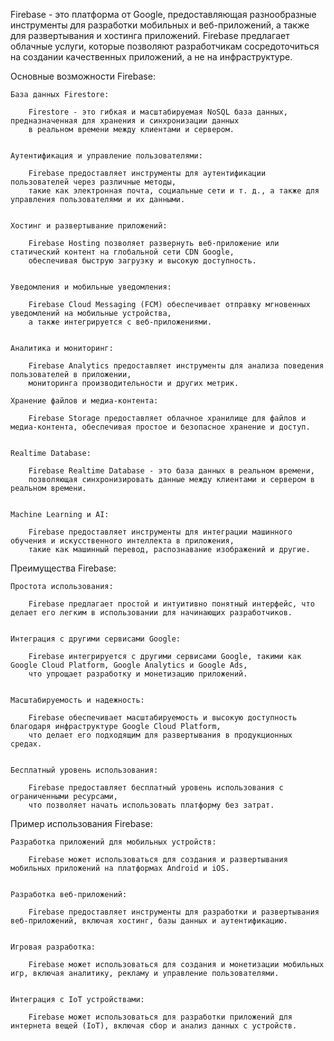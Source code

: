 Firebase - это платформа от Google, предоставляющая разнообразные инструменты для разработки мобильных и веб-приложений, 
а также для развертывания и хостинга приложений. Firebase предлагает облачные услуги, 
которые позволяют разработчикам сосредоточиться на создании качественных приложений, а не на инфраструктуре.


Основные возможности Firebase:

    База данных Firestore:

        Firestore - это гибкая и масштабируемая NoSQL база данных, предназначенная для хранения и синхронизации данных 
        в реальном времени между клиентами и сервером.


    Аутентификация и управление пользователями:

        Firebase предоставляет инструменты для аутентификации пользователей через различные методы, 
        такие как электронная почта, социальные сети и т. д., а также для управления пользователями и их данными.


    Хостинг и развертывание приложений:
    
        Firebase Hosting позволяет развернуть веб-приложение или статический контент на глобальной сети CDN Google, 
        обеспечивая быструю загрузку и высокую доступность.


    Уведомления и мобильные уведомления:

        Firebase Cloud Messaging (FCM) обеспечивает отправку мгновенных уведомлений на мобильные устройства, 
        а также интегрируется с веб-приложениями.


    Аналитика и мониторинг:

        Firebase Analytics предоставляет инструменты для анализа поведения пользователей в приложении, 
        мониторинга производительности и других метрик.

    Хранение файлов и медиа-контента:
    
        Firebase Storage предоставляет облачное хранилище для файлов и медиа-контента, обеспечивая простое и безопасное хранение и доступ.


    Realtime Database:

        Firebase Realtime Database - это база данных в реальном времени, 
        позволяющая синхронизировать данные между клиентами и сервером в реальном времени.


    Machine Learning и AI:

        Firebase предоставляет инструменты для интеграции машинного обучения и искусственного интеллекта в приложения, 
        такие как машинный перевод, распознавание изображений и другие.


Преимущества Firebase:

    Простота использования:

        Firebase предлагает простой и интуитивно понятный интерфейс, что делает его легким в использовании для начинающих разработчиков.


    Интеграция с другими сервисами Google:
    
        Firebase интегрируется с другими сервисами Google, такими как Google Cloud Platform, Google Analytics и Google Ads, 
        что упрощает разработку и монетизацию приложений.


    Масштабируемость и надежность:

        Firebase обеспечивает масштабируемость и высокую доступность благодаря инфраструктуре Google Cloud Platform, 
        что делает его подходящим для развертывания в продукционных средах.


    Бесплатный уровень использования:

        Firebase предоставляет бесплатный уровень использования с ограниченными ресурсами, 
        что позволяет начать использовать платформу без затрат.


Пример использования Firebase:

    Разработка приложений для мобильных устройств:

        Firebase может использоваться для создания и развертывания мобильных приложений на платформах Android и iOS.


    Разработка веб-приложений:

        Firebase предоставляет инструменты для разработки и развертывания веб-приложений, включая хостинг, базы данных и аутентификацию.


    Игровая разработка:
    
        Firebase может использоваться для создания и монетизации мобильных игр, включая аналитику, рекламу и управление пользователями.

    
    Интеграция с IoT устройствами:
        
        Firebase может использоваться для разработки приложений для интернета вещей (IoT), включая сбор и анализ данных с устройств.
        